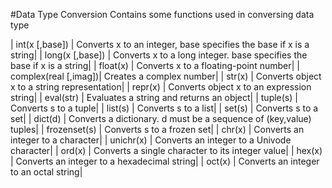 #Data Type Conversion
Contains some functions used in conversing data type

| int(x [,base])       | Converts x to an integer, base specifies the base if x is a string|
| long(x [,base])      | Converts x to a long integer. base specifies the base if x is a string|
| float(x)             | Converts x to a floating-point number|
| complex(real [,imag])| Creates a complex number|
| str(x)               | Converts object x to a string representation|
| repr(x)              | Converts object x to an expression string|
| eval(str)            | Evaluates a string and returns an object|
| tuple(s)             | Converts s to a tuple|
| list(s)              | Converts s to a list|
| set(s)               | Converts s to a set|
| dict(d)              | Converts a dictionary. d must be a sequence of (key,value) tuples|
| frozenset(s)         | Converts s to a frozen set|
| chr(x)               | Converts an integer to a character|
| unichr(x)            | Converts an integer to a Univode character|
| ord(x)               | Converts a single character to its integer value|
| hex(x)               | Converts an integer to a hexadecimal string|
| oct(x)               | Converts an integer to an octal string|
